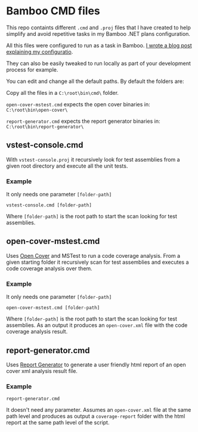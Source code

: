 # Bamboo CMD files

This repo containts different `.cmd` and `.proj` files that I have created to help simplify and avoid repetitive tasks in my Bamboo .NET plans configuration.

All this files were configured to run as a task in Bamboo. [I wrote a blog post explaining my configuratio](https://mamcer.github.io/2017-02-04-bamboo-cmd-tools/). 

They can also be easily tweaked to run locally as part of your development process for example.

You can edit and change all the default paths. By default the folders are:

Copy all the files in a `C:\root\bin\cmd\` folder. 

`open-cover-mstest.cmd` expects the open cover binaries in: `C:\root\bin\open-cover\`

`report-generator.cmd` expects the report generator binaries in: `C:\root\bin\report-generator\`

## vstest-console.cmd

With `vstest-console.proj` it recursively look for test assemblies from a given root directory and execute all the unit tests.

### Example

It only needs one parameter `[folder-path]`

    vstest-console.cmd [folder-path]

Where `[folder-path]` is the root path to start the scan looking for test assemblies. 

## open-cover-mstest.cmd

Uses [Open Cover](https://github.com/OpenCover/opencover) and MSTest to run a code coverage analysis. From a given starting folder it recursively scan for test assemblies and executes a code coverage analysis over them.

### Example  

It only needs one parameter `[folder-path]`

    open-cover-mstest.cmd [folder-path]

Where `[folder-path]` is the root path to start the scan looking for test assemblies. As an output it produces an `open-cover.xml` file with the code coverage analysis result.

## report-generator.cmd

Uses [Report Generator](http://danielpalme.github.io/ReportGenerator/) to generate a user friendly html report of an open cover xml analysis result file.

### Example  

    report-generator.cmd

It doesn't need any parameter. Assumes an `open-cover.xml` file at the same path level and produces as output a `coverage-report` folder with the html report at the same path level of the script. 

